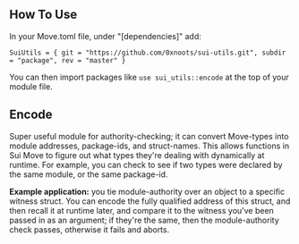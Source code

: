 ## How To Use

In your Move.toml file, under "[dependencies]" add:

`SuiUtils = { git = "https://github.com/0xnoots/sui-utils.git", subdir = "package", rev = "master" }`

You can then import packages like `use sui_utils::encode` at the top of your module file.

## Encode

Super useful module for authority-checking; it can convert Move-types into module addresses, package-ids, and struct-names. This allows functions in Sui Move to figure out what types they're dealing with dynamically at runtime. For example, you can check to see if two types were declared by the same module, or the same package-id.

**Example application:** you tie module-authority over an object to a specific witness struct. You can encode the fully qualified address of this struct, and then recall it at runtime later, and compare it to the witness you've been passed in as an argument; if they're the same, then the module-authority check passes, otherwise it fails and aborts.
